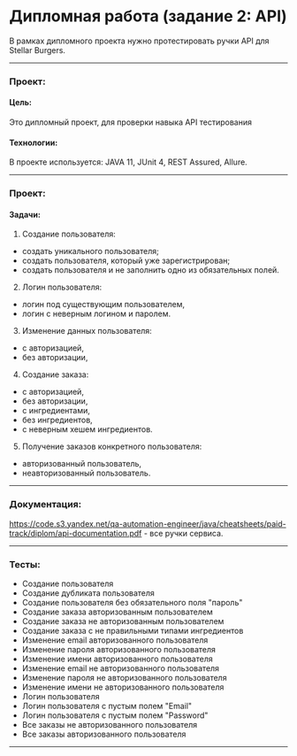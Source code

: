 # Дипломная работа (задание 2: API)
В рамках дипломного проекта нужно протестировать ручки API для Stellar Burgers.
____
### Проект:
#### Цель:
Это дипломный проект, для проверки навыка API тестирования
#### Технологии:
В проекте используется: JAVA 11,  JUnit 4, REST Assured, Allure.
____
### Проект:
#### Задачи:
1. Создание пользователя:
- создать уникального пользователя;
- создать пользователя, который уже зарегистрирован;
- создать пользователя и не заполнить одно из обязательных полей.
2. Логин пользователя:
- логин под существующим пользователем,
- логин с неверным логином и паролем.
3. Изменение данных пользователя:
- с авторизацией,
- без авторизации,
4. Создание заказа:
- с авторизацией,
- без авторизации,
- с ингредиентами,
- без ингредиентов,
- с неверным хешем ингредиентов.
5. Получение заказов конкретного пользователя:
- авторизованный пользователь,
- неавторизованный пользователь.
____
### Документация:
https://code.s3.yandex.net/qa-automation-engineer/java/cheatsheets/paid-track/diplom/api-documentation.pdf - все ручки сервиса.
____
### Тесты:
- Создание пользователя
- Создание дубликата пользователя
- Создание пользователя без обязательного поля "пароль"
- Создание заказа авторизованным пользователем
- Создание заказа не авторизованным пользователем
- Создание заказа с не правильными типами ингредиентов
- Изменение email авторизованного пользователя 
- Изменение пароля авторизованного пользователя
- Изменение имени авторизованного пользователя
- Изменение email не авторизованного пользователя
- Изменение пароля не авторизованного пользователя
- Изменение имени не авторизованного пользователя
- Логин пользователя
- Логин пользователя с пустым полем "Email"
- Логин пользователя с пустым полем "Password"
- Все заказы не авторизованного пользователя
- Все заказы авторизованного пользователя
____
